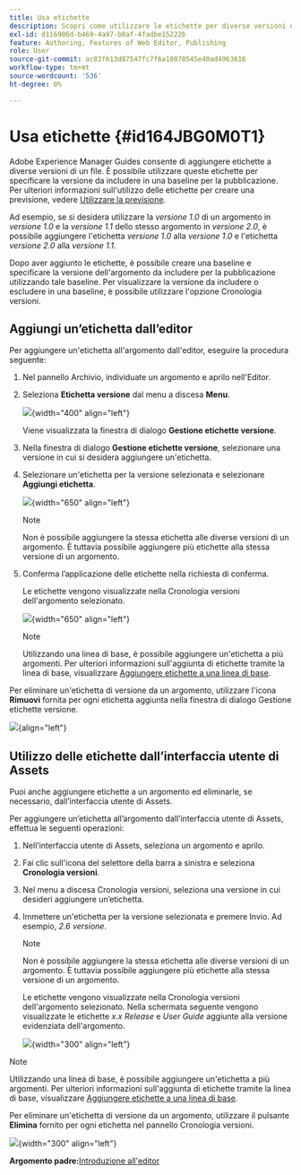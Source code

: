 ```yaml
---
title: Usa etichette
description: Scopri come utilizzare le etichette per diverse versioni di un file in Adobe Experience Manager Guides. Scopri come aggiungere o eliminare un’etichetta in una versione di un argomento.
exl-id: d116906d-b469-4a97-b0af-4fadbe15222b
feature: Authoring, Features of Web Editor, Publishing
role: User
source-git-commit: ac83f613d87547fc7f6a18070545e40ad4963616
workflow-type: tm+mt
source-wordcount: '536'
ht-degree: 0%

---
```


# Usa etichette {#id164JBG0M0T1}

Adobe Experience Manager Guides consente di aggiungere etichette a diverse versioni di un file. È possibile utilizzare queste etichette per specificare la versione da includere in una baseline per la pubblicazione. Per ulteriori informazioni sull&#39;utilizzo delle etichette per creare una previsione, vedere [Utilizzare la previsione](generate-output-use-baseline-for-publishing.md#).

Ad esempio, se si desidera utilizzare la *versione 1.0* di un argomento in *versione 1.0* e la *versione 1.1* dello stesso argomento in *versione 2.0*, è possibile aggiungere l&#39;etichetta *versione 1.0* alla *versione 1.0* e l&#39;etichetta *versione 2.0* alla *versione 1.1*.

Dopo aver aggiunto le etichette, è possibile creare una baseline e specificare la versione dell&#39;argomento da includere per la pubblicazione utilizzando tale baseline. Per visualizzare la versione da includere o escludere in una baseline, è possibile utilizzare l&#39;opzione Cronologia versioni.

## Aggiungi un’etichetta dall’editor

Per aggiungere un&#39;etichetta all&#39;argomento dall&#39;editor, eseguire la procedura seguente:

1. Nel pannello Archivio, individuate un argomento e aprilo nell&#39;Editor.
1. Seleziona **Etichetta versione** dal menu a discesa **Menu**.

   ![](images/version-label-option.png){width="400" align="left"}

   Viene visualizzata la finestra di dialogo **Gestione etichette versione**.

1. Nella finestra di dialogo **Gestione etichette versione**, selezionare una versione in cui si desidera aggiungere un&#39;etichetta.
1. Selezionare un&#39;etichetta per la versione selezionata e selezionare **Aggiungi etichetta**.

   ![](images/version-label-management-dialog-new.png){width="650" align="left"}

   >[!NOTE]
   >
   > Non è possibile aggiungere la stessa etichetta alle diverse versioni di un argomento. È tuttavia possibile aggiungere più etichette alla stessa versione di un argomento.
1. Conferma l’applicazione delle etichette nella richiesta di conferma.

   Le etichette vengono visualizzate nella Cronologia versioni dell&#39;argomento selezionato.

   ![](images/label-comparison-version-history.png){width="650" align="left"}

   >[!NOTE]
   >
   > Utilizzando una linea di base, è possibile aggiungere un&#39;etichetta a più argomenti. Per ulteriori informazioni sull&#39;aggiunta di etichette tramite la linea di base, visualizzare [Aggiungere etichette a una linea di base](generate-output-use-baseline-for-publishing.md#id184KD0T305Z).

Per eliminare un&#39;etichetta di versione da un argomento, utilizzare l&#39;icona **Rimuovi** fornita per ogni etichetta aggiunta nella finestra di dialogo Gestione etichette versione.

![](images/remove-version-label.png){align="left"}


## Utilizzo delle etichette dall’interfaccia utente di Assets

Puoi anche aggiungere etichette a un argomento ed eliminarle, se necessario, dall’interfaccia utente di Assets.

Per aggiungere un’etichetta all’argomento dall’interfaccia utente di Assets, effettua le seguenti operazioni:

1. Nell’interfaccia utente di Assets, seleziona un argomento e aprilo.
1. Fai clic sull&#39;icona del selettore della barra a sinistra e seleziona **Cronologia versioni**.
1. Nel menu a discesa Cronologia versioni, seleziona una versione in cui desideri aggiungere un’etichetta.
1. Immettere un&#39;etichetta per la versione selezionata e premere Invio. Ad esempio, *2.6 versione*.

   >[!NOTE]
   >
   > Non è possibile aggiungere la stessa etichetta alle diverse versioni di un argomento. È tuttavia possibile aggiungere più etichette alla stessa versione di un argomento.

   Le etichette vengono visualizzate nella Cronologia versioni dell&#39;argomento selezionato. Nella schermata seguente vengono visualizzate le etichette *x.x Release* e *User Guide* aggiunte alla versione evidenziata dell&#39;argomento.

   ![](images/labels.png){width="300" align="left"}

>[!NOTE]
>
> Utilizzando una linea di base, è possibile aggiungere un&#39;etichetta a più argomenti. Per ulteriori informazioni sull&#39;aggiunta di etichette tramite la linea di base, visualizzare [Aggiungere etichette a una linea di base](generate-output-use-baseline-for-publishing.md#id184KD0T305Z).

Per eliminare un&#39;etichetta di versione da un argomento, utilizzare il pulsante **Elimina** fornito per ogni etichetta nel pannello Cronologia versioni.

![](images/delete-labels.png){width="300" align="left"}


**Argomento padre:**&#x200B;[&#x200B; Introduzione all&#39;editor](web-editor.md)

